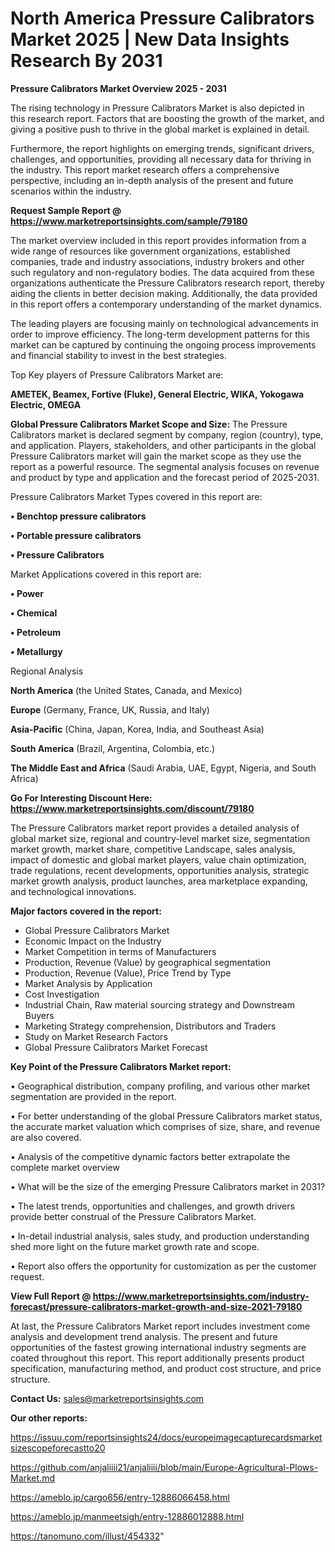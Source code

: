 # North America Pressure Calibrators Market 2025 | New Data Insights Research By 2031

<Strong> Pressure Calibrators Market Overview 2025 - 2031</strong>

The rising technology in Pressure Calibrators Market is also depicted in this research report. Factors that are boosting the growth of the market, and giving a positive push to thrive in the global market is explained in detail.

Furthermore, the report highlights on emerging trends, significant drivers, challenges, and opportunities, providing all necessary data for thriving in the industry. This report market research offers a comprehensive perspective, including an in-depth analysis of the present and future scenarios within the industry.

<strong>Request Sample Report @ <a href=https://www.marketreportsinsights.com/sample/79180>https://www.marketreportsinsights.com/sample/79180</a></strong>

The market overview included in this report provides information from a wide range of resources like government organizations, established companies, trade and industry associations, industry brokers and other such regulatory and non-regulatory bodies. The data acquired from these organizations authenticate the Pressure Calibrators research report, thereby aiding the clients in better decision making. Additionally, the data provided in this report offers a contemporary understanding of the market dynamics.

The leading players are focusing mainly on technological advancements in order to improve efficiency. The long-term development patterns for this market can be captured by continuing the ongoing process improvements and financial stability to invest in the best strategies.

Top Key players of Pressure Calibrators Market are:

<strong>AMETEK, Beamex, Fortive (Fluke), General Electric, WIKA, Yokogawa Electric, OMEGA</strong>

<strong><b>Global Pressure Calibrators Market Scope and Size:</b></strong>
The Pressure Calibrators market is declared segment by company, region (country), type, and application. Players, stakeholders, and other participants in the global Pressure Calibrators market will gain the market scope as they use the report as a powerful resource. The segmental analysis focuses on revenue and product by type and application and the forecast period of 2025-2031.

Pressure Calibrators Market Types covered in this report are:

<strong>• Benchtop pressure calibrators

• Portable pressure calibrators

• Pressure Calibrators</strong>

Market Applications covered in this report are:

<strong>• Power

• Chemical

• Petroleum

• Metallurgy</strong> 

Regional Analysis

<strong>North America</strong> (the United States, Canada, and Mexico)

<strong>Europe</strong> (Germany, France, UK, Russia, and Italy)

<strong>Asia-Pacific</strong> (China, Japan, Korea, India, and Southeast Asia)

<strong>South America</strong> (Brazil, Argentina, Colombia, etc.)

<strong>The Middle East and Africa</strong> (Saudi Arabia, UAE, Egypt, Nigeria, and South Africa)

<strong>Go For Interesting Discount Here: <a href=https://www.marketreportsinsights.com/discount/79180>https://www.marketreportsinsights.com/discount/79180</a></strong>

The Pressure Calibrators market report provides a detailed analysis of global market size, regional and country-level market size, segmentation market growth, market share, competitive Landscape, sales analysis, impact of domestic and global market players, value chain optimization, trade regulations, recent developments, opportunities analysis, strategic market growth analysis, product launches, area marketplace expanding, and technological innovations.

<strong><b>Major factors covered in the report:</b></strong>
<ul>
  <li>Global Pressure Calibrators Market </li>
  <li>Economic Impact on the Industry</li>
  <li>Market Competition in terms of Manufacturers</li>
  <li>Production, Revenue (Value) by geographical segmentation</li>
  <li>Production, Revenue (Value), Price Trend by Type</li>
  <li>Market Analysis by Application</li>
  <li>Cost Investigation</li>
  <li>Industrial Chain, Raw material sourcing strategy and Downstream Buyers</li>
  <li>Marketing Strategy comprehension, Distributors and Traders</li>
  <li>Study on Market Research Factors</li>
  <li>Global Pressure Calibrators Market Forecast</li>
</ul>

<strong><b>Key Point of the Pressure Calibrators Market report:</b></strong>

• Geographical distribution, company profiling, and various other market segmentation are provided in the report.

• For better understanding of the global Pressure Calibrators market status, the accurate market valuation which comprises of size, share, and revenue are also covered.

• Analysis of the competitive dynamic factors better extrapolate the complete market overview

• What will be the size of the emerging Pressure Calibrators market in 2031?

• The latest trends, opportunities and challenges, and growth drivers provide better construal of the Pressure Calibrators Market.

• In-detail industrial analysis, sales study, and production understanding shed more light on the future market growth rate and scope.

• Report also offers the opportunity for customization as per the customer request.

<strong><b>View Full Report @ <a href=https://www.marketreportsinsights.com/industry-forecast/pressure-calibrators-market-growth-and-size-2021-79180>https://www.marketreportsinsights.com/industry-forecast/pressure-calibrators-market-growth-and-size-2021-79180</a></b></strong>


At last, the Pressure Calibrators Market report includes investment come analysis and development trend analysis. The present and future opportunities of the fastest growing international industry segments are coated throughout this report. This report additionally presents product specification, manufacturing method, and product cost structure, and price structure.

<strong>Contact Us:</strong>
sales@marketreportsinsights.com

<strong>Our other reports:</strong>

<a href=https://issuu.com/reportsinsights24/docs/europeimagecapturecardsmarketsizescopeforecastto20>https://issuu.com/reportsinsights24/docs/europeimagecapturecardsmarketsizescopeforecastto20</a>

<a href=https://github.com/anjaliiii21/anjaliiii/blob/main/Europe-Agricultural-Plows-Market.md>https://github.com/anjaliiii21/anjaliiii/blob/main/Europe-Agricultural-Plows-Market.md</a>

<a href=https://ameblo.jp/cargo656/entry-12886066458.html>https://ameblo.jp/cargo656/entry-12886066458.html</a>

<a href=https://ameblo.jp/manmeetsigh/entry-12886012888.html>https://ameblo.jp/manmeetsigh/entry-12886012888.html</a>

<a href=https://tanomuno.com/illust/454332>https://tanomuno.com/illust/454332</a>"
